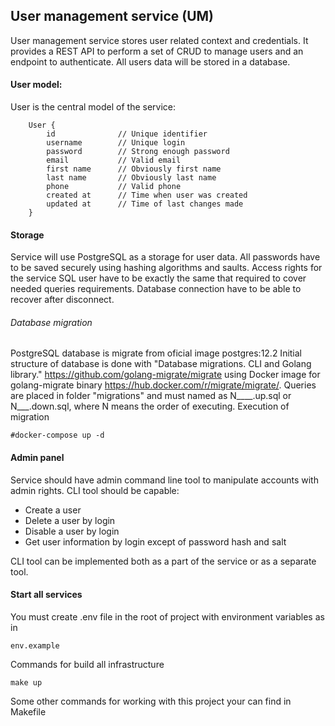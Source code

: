 ## User management service (UM)

User management service stores user related context and credentials. It provides a REST API to perform a set of CRUD to manage users and an endpoint to authenticate. All users data will be stored in a database.

#### User model:

User is the central model of the service: 

```
    User {
        id              // Unique identifier
        username        // Unique login
        password        // Strong enough password
        email           // Valid email           
        first name      // Obviously first name
        last name       // Obviously last name
        phone           // Valid phone
        created at      // Time when user was created
        updated at      // Time of last changes made
    }
```

#### Storage

Service will use PostgreSQL as a storage for user data. All passwords have to be saved securely using hashing algorithms and saults. Access rights for the service SQL user have to be exactly the same that required to cover needed queries requirements. Database connection have to be able to recover after disconnect.

###### Database migration
PostgreSQL database is migrate from oficial image postgres:12.2 Initial structure of database is done with "Database migrations. CLI and Golang library." https://github.com/golang-migrate/migrate using Docker image for golang-migrate binary  https://hub.docker.com/r/migrate/migrate/.
Queries are placed in folder "migrations" and must named as N____.up.sql or N___.down.sql, where N means the order of executing.
Execution of migration
    
    #docker-compose up -d

#### Admin panel

Service should have admin command line tool to manipulate accounts with admin rights.
CLI tool should be capable:
- Create a user
- Delete a user by login
- Disable a user by login
- Get user information by login except of password hash and salt 

CLI tool can be implemented both as a part of the service or as a separate tool.

#### Start all services

You must create .env  file in the root of project with environment variables as in 

    env.example

Commands for build all infrastructure

    make up

Some other commands  for working with this project your can find in Makefile
